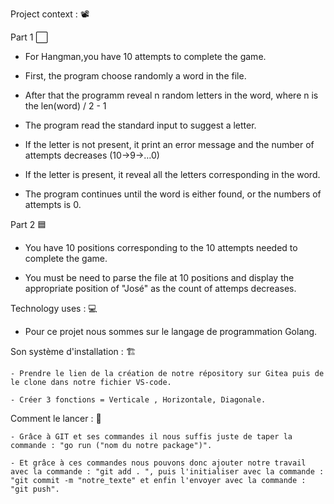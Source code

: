 Project context : 📽️

Part 1 ⬜️

  - For Hangman,you have 10 attempts to complete the game.

  - First, the program choose randomly a word in the file.

  - After that the programm reveal n random letters in the word, where n is the len(word) / 2 - 1

  - The program read the standard input to suggest a letter.

  - If the letter is not present, it print an error message and the number of attempts decreases (10->9->…0)

  - If the letter is present, it reveal all the letters corresponding in the word.

  - The program continues until the word is either found, or the numbers of attempts is 0.

Part 2 🟦

  - You have 10 positions corresponding to the 10 attempts needed to complete the game.

  - You must be need to parse the file at 10 positions and display the appropriate position of "José" as the count of attemps decreases.

Technology uses : 💻

  - Pour ce projet nous sommes sur le langage de programmation Golang.


Son système d'installation : 🏗️

    - Prendre le lien de la création de notre répository sur Gitea puis de le clone dans notre fichier VS-code.  

    - Créer 3 fonctions = Verticale , Horizontale, Diagonale.

Comment le lancer : 🏁

    - Grâce à GIT et ses commandes il nous suffis juste de taper la commande : "go run ("nom du notre package")".

    - Et grâce à ces commandes nous pouvons donc ajouter notre travail avec la commande : "git add . ", puis l'initialiser avec la commande : "git commit -m "notre_texte" et enfin l'envoyer avec la commande : "git push".